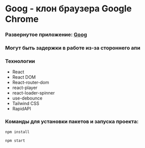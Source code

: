 # Goog - клон браузера Google Chrome
### Развернутое приложение: <a href="https://goog-chrome.netlify.app/search" target="_blank">Goog</a>
### Могут быть задержки в работе из-за стороннего апи
### Технологии
- React
- React DOM
- React-router-dom
- react-player
- react-loader-spinner
- use-debounce
- Tailwind CSS
- RapidAPI

### Команды для установки пакетов и запуска проекта:
```
npm install
```
```
npm start
```
